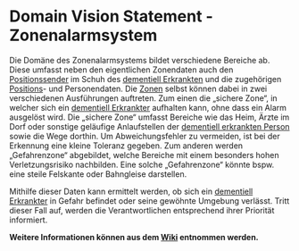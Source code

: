 # Domain Vision Statement - Zonenalarmsystem
Die Domäne des Zonenalarmsystems bildet verschiedene Bereiche ab. Diese umfasst neben den eigentlichen Zonendaten auch den [Positionssender](https://github.com/Archi-Lab-FAE/fae-global-documentation/blob/master/2019-11-15-Glossary-Positionssender.md) im Schuh des [dementiell Erkrankten](https://github.com/Archi-Lab-FAE/fae-global-documentation/blob/master/2019-11-15-Glossary-Dementiell%20erkrankter.md) und die zugehörigen [Positions](https://github.com/Archi-Lab-FAE/fae-global-documentation/blob/master/2019-11-05-Glossary-Position.md)- und Personendaten. Die [Zonen](https://github.com/Archi-Lab-FAE/fae-global-documentation/blob/master/2019-11-15-Glossary-Zone.md) selbst können dabei in zwei verschiedenen Ausführungen auftreten. Zum einen die „sichere Zone“, in welcher sich ein [dementiell Erkrankter](https://github.com/Archi-Lab-FAE/fae-global-documentation/blob/master/2019-11-15-Glossary-Dementiell%20erkrankter.md) aufhalten kann, ohne dass ein Alarm ausgelöst wird. Die „sichere Zone“ umfasst Bereiche wie das Heim, Ärzte im Dorf oder sonstige geläufige Anlaufstellen der [dementiell erkrankten Person](https://github.com/Archi-Lab-FAE/fae-global-documentation/blob/master/2019-11-15-Glossary-Dementiell%20erkrankter.md) sowie die Wege dorthin. Um Abweichungsfehler zu vermeiden, ist bei der Erkennung eine kleine Toleranz gegeben. Zum anderen werden „Gefahrenzone“ abgebildet, welche Bereiche mit einem besonders hohen Verletzungsrisiko nachbilden. Eine solche „Gefahrenzone“ könnte bspw. eine steile Felskante oder Bahngleise darstellen.

Mithilfe dieser Daten kann ermittelt werden, ob sich ein [dementiell Erkrankter](https://github.com/Archi-Lab-FAE/fae-global-documentation/blob/master/2019-11-15-Glossary-Dementiell%20erkrankter.md) in Gefahr befindet oder seine gewöhnte Umgebung verlässt. Tritt dieser Fall auf, werden die Verantwortlichen entsprechend ihrer Priorität informiert.


**Weitere Informationen können aus dem [Wiki](https://github.com/Archi-Lab-FAE/fae-team-2-documentation/wiki) entnommen werden.**




<!--
#### Anmerkungen SB 15.11. (bitte nach Bearbeitung löschen)
* Dokumentation Events / Domain Model: 
    * wie mappen die Events auf die Entitäten Ihres Datenmodells?
    * wo sind die Events dokumentiert?
-->
<!--
# fae-team-2-documentation

In this repository all decisions concerning only team 2 should be documented.

## Usage
To create a new entry first create a markdown file according to the following template.

```
Filename: YYYY-MM-DD-TITLE.md
Example: 2019-09-12-Example.md
```

Attention: Each title must be unique, so the file is always found.

After you have created the file, the server needs some metadata to properly assign the entry. The metadata must be at the top of the file.

### Metadata
```
---
layout: post
title: The title // This does not have to be the same as the file name!
author: The name of the author // optional
categories: team2 // The Team Specific Category
---
```

Following the metadata comes the actual content. Once you commit and push an entry, the server is refreshed and provides the new entry.
-->
